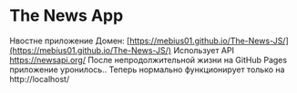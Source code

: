 # The News App

Нвостне приложение
Домен: [https://mebius01.github.io/The-News-JS/](https://mebius01.github.io/The-News-JS/)
Использует API https://newsapi.org/
После непродолжительной жизни на GitHub Pages приложение уронилось..
Теперь нормально функционирует только на http://localhost/
